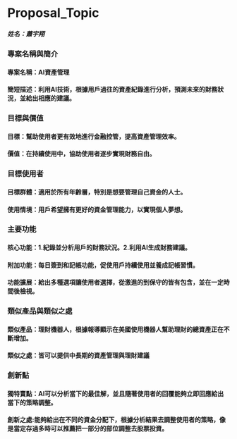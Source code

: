 # Proposal_Topic

##### 姓名：蕭宇翔

### 專案名稱與簡介

#### 專案名稱：AI資產管理

#### 簡短描述：利用AI技術，根據用戶過往的資產紀錄進行分析，預測未來的財務狀況，並給出相應的建議。

### 目標與價值

#### 目標：幫助使用者更有效地進行金融控管，提高資產管理效率。

#### 價值：在持續使用中，協助使用者逐步實現財務自由。

### 目標使用者

#### 目標群體：適用於所有年齡層，特別是想要管理自己資金的人士。

#### 使用情境：用戶希望擁有更好的資金管理能力，以實現個人夢想。

### 主要功能

#### 核心功能：1.紀錄並分析用戶的財務狀況。2.利用AI生成財務建議。

#### 附加功能：每日簽到和記帳功能，促使用戶持續使用並養成記帳習慣。

#### 功能擴展：給出多種選項讓使用者選擇，從激進的到保守的皆有包含，並在一定時間後檢視。

### 類似產品與類似之處

#### 類似產品：理財機器人，根據報導顯示在美國使用機器人幫助理財的總資產正在不斷增加。

#### 類似之處：皆可以提供中長期的資產管理與理財建議

### 創新點

#### 獨特賣點：AI可以分析當下的最佳解，並且隨著使用者的回覆能夠立即回應給出當下的策略調整。

#### 創新之處:能夠給出在不同的資金分配下，根據分析結果去調整使用者的策略，像是當定存過多時可以推薦把一部分的部位調整去股票投資。
